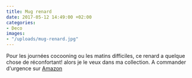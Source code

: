 ```yaml
---
title: Mug renard
date: 2017-05-12 14:49:00 +02:00
categories:
- Deco
images:
- "/uploads/mug-renard.jpg"
---
```


Pour les journées cocooning ou les matins difficiles, ce renard a quelque chose de réconfortant! alors je le veux dans ma collection. A commander d'urgence sur [Amazon](https://www.amazon.fr/s/?ie=UTF8&keywords=mug+renard&tag=googhydr0a8-21&index=aps&hvadid=185203209290&hvpos=1t1&hvnetw=g&hvrand=8349834313025029543&hvpone=&hvptwo=&hvqmt=e&hvdev=c&hvdvcmdl=&hvlocint=&hvlocphy=9040872&hvtargid=kwd-164487610087&ref=pd_sl_56qus7f6va_e)

